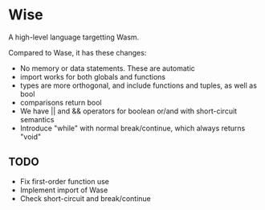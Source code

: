 # Wise

A high-level language targetting Wasm.

Compared to Wase, it has these changes:

- No memory or data statements. These are automatic
- import works for both globals and functions
- types are more orthogonal, and include functions and tuples, as well as bool
- comparisons return bool
- We have || and && operators for boolean or/and with short-circuit semantics
- Introduce "while" with normal break/continue, which always returns "void"

## TODO

- Fix first-order function use
- Implement import of Wase
- Check short-circuit and break/continue
